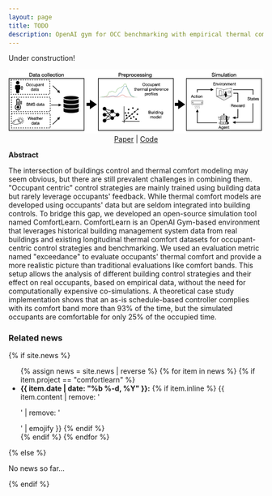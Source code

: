 ```yaml
---
layout: page
title: TODO
description: OpenAI gym for OCC benchmarking with empirical thermal comfort 
---
```


Under construction!

<center>
  <img src="/assets/img/comfortlearn.jpeg"> <br />
   <a href="https://doi.org/10.1145/3563357.3566167">Paper</a> |
   <a href="https://github.com/buds-lab/ComfortLearn">Code</a>
</center>

**Abstract**

The intersection of buildings control and thermal comfort modeling may seem obvious, but there are still prevalent challenges in combining them. "Occupant centric" control strategies are mainly trained using building data but rarely leverage occupants' feedback. While thermal comfort models are developed using occupants' data but are seldom integrated into building controls. To bridge this gap, we developed an open-source simulation tool named ComfortLearn. ComfortLearn is an OpenAI Gym-based environment that leverages historical building management system data from real buildings and existing longitudinal thermal comfort datasets for occupant-centric control strategies and benchmarking. We used an evaluation metric named "exceedance" to evaluate occupants' thermal comfort and provide a more realistic picture than traditional evaluations like comfort bands. This setup allows the analysis of different building control strategies and their effect on real occupants, based on empirical data, without the need for computationally expensive co-simulations. A theoretical case study implementation shows that an as-is schedule-based controller complies with its comfort band more than 93% of the time, but the simulated occupants are comfortable for only 25% of the occupied time.

<div>
<h3> Related news</h3>
  {% if site.news  %}
    <ul>
    {% assign news = site.news | reverse %}
    {% for item in news %}
      {% if item.project == "comfortlearn" %}
      <li>
        <strong>{{ item.date | date: "%b %-d, %Y" }}:</strong>
          {% if item.inline %}
            {{ item.content | remove: '<p>' | remove: '</p>' | emojify }}
          {% endif %}
      </li>
      {% endif %}
    {% endfor %}
    </ul>
  {% else %}
    <p>No news so far...</p>
  {% endif %}
</div>
